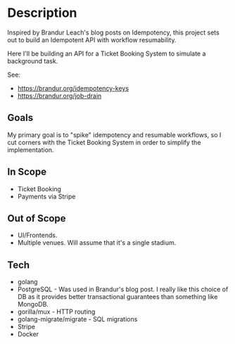 # Description

Inspired by Brandur Leach's blog posts on Idempotency, this project sets out to build an Idempotent API with workflow resumability.

Here I'll be building an API for a Ticket Booking System to simulate a background task.

See:

- https://brandur.org/idempotency-keys
- https://brandur.org/job-drain

## Goals

My primary goal is to "spike" idempotency and resumable workflows, so I cut corners with the Ticket Booking System in order to simplify the implementation.

## In Scope

- Ticket Booking
- Payments via Stripe

## Out of Scope

- UI/Frontends.
- Multiple venues. Will assume that it's a single stadium.

## Tech

- golang
- PostgreSQL - Was used in Brandur's blog post. I really like this choice of DB as it provides better transactional guarantees than something like MongoDB.
- gorilla/mux - HTTP routing
- golang-migrate/migrate - SQL migrations
- Stripe
- Docker
